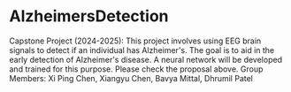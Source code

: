 # AlzheimersDetection
Capstone Project (2024-2025): This project involves using EEG brain signals to detect if an individual has Alzheimer's. The goal is to aid in the early detection of Alzheimer's disease. A neural network will be developed and trained for this purpose. Please check the proposal above.
Group Members: Xi Ping Chen, Xiangyu Chen, Bavya Mittal, Dhrumil Patel
